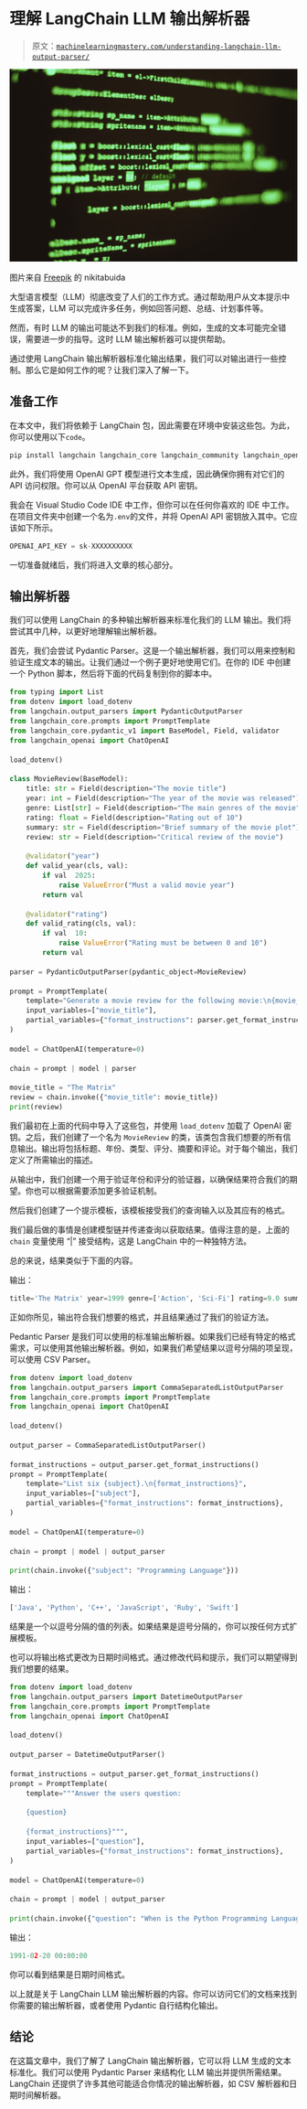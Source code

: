 # 理解 LangChain LLM 输出解析器

> 原文：[`machinelearningmastery.com/understanding-langchain-llm-output-parser/`](https://machinelearningmastery.com/understanding-langchain-llm-output-parser/)

![理解 LangChain LLM 输出解析器](img/da4313cfc413dea84a5ed4b24931a0ff.png)

图片来自 [Freepik](https://www.freepik.com/free-photo/computer-program-code_1154343.htm#fromView=search&page=2&position=42&uuid=15ea92ef-e413-4e1e-8489-219875d1a2af) 的 nikitabuida

大型语言模型（LLM）彻底改变了人们的工作方式。通过帮助用户从文本提示中生成答案，LLM 可以完成许多任务，例如回答问题、总结、计划事件等。

然而，有时 LLM 的输出可能达不到我们的标准。例如，生成的文本可能完全错误，需要进一步的指导。这时 LLM 输出解析器可以提供帮助。

通过使用 LangChain 输出解析器标准化输出结果，我们可以对输出进行一些控制。那么它是如何工作的呢？让我们深入了解一下。

## 准备工作

在本文中，我们将依赖于 LangChain 包，因此需要在环境中安装这些包。为此，你可以使用以下`code`。

```py
pip install langchain langchain_core langchain_community langchain_openai python-dotenv
```

此外，我们将使用 OpenAI GPT 模型进行文本生成，因此确保你拥有对它们的 API 访问权限。你可以从 OpenAI 平台获取 API 密钥。

我会在 Visual Studio Code IDE 中工作，但你可以在任何你喜欢的 IDE 中工作。在项目文件夹中创建一个名为`.env`的文件，并将 OpenAI API 密钥放入其中。它应该如下所示。

```py
OPENAI_API_KEY = sk-XXXXXXXXXX
```

一切准备就绪后，我们将进入文章的核心部分。

## 输出解析器

我们可以使用 LangChain 的多种输出解析器来标准化我们的 LLM 输出。我们将尝试其中几种，以更好地理解输出解析器。

首先，我们会尝试 Pydantic Parser。这是一个输出解析器，我们可以用来控制和验证生成文本的输出。让我们通过一个例子更好地使用它们。在你的 IDE 中创建一个 Python 脚本，然后将下面的代码复制到你的脚本中。

```py
from typing import List
from dotenv import load_dotenv
from langchain.output_parsers import PydanticOutputParser
from langchain_core.prompts import PromptTemplate
from langchain_core.pydantic_v1 import BaseModel, Field, validator
from langchain_openai import ChatOpenAI

load_dotenv()

class MovieReview(BaseModel):
    title: str = Field(description="The movie title")
    year: int = Field(description="The year of the movie was released")
    genre: List[str] = Field(description="The main genres of the movie")
    rating: float = Field(description="Rating out of 10")
    summary: str = Field(description="Brief summary of the movie plot")
    review: str = Field(description="Critical review of the movie")

    @validator("year")
    def valid_year(cls, val):
        if val  2025:
            raise ValueError("Must a valid movie year")
        return val

    @validator("rating")
    def valid_rating(cls, val):
        if val  10:
            raise ValueError("Rating must be between 0 and 10")
        return val

parser = PydanticOutputParser(pydantic_object=MovieReview)

prompt = PromptTemplate(
    template="Generate a movie review for the following movie:\n{movie_title}\n\n{format_instructions}",
    input_variables=["movie_title"],
    partial_variables={"format_instructions": parser.get_format_instructions()}
)

model = ChatOpenAI(temperature=0)

chain = prompt | model | parser

movie_title = "The Matrix"
review = chain.invoke({"movie_title": movie_title})
print(review)
```

我们最初在上面的代码中导入了这些包，并使用 `load_dotenv` 加载了 OpenAI 密钥。之后，我们创建了一个名为 `MovieReview` 的类，该类包含我们想要的所有信息输出。输出将包括标题、年份、类型、评分、摘要和评论。对于每个输出，我们定义了所需输出的描述。

从输出中，我们创建一个用于验证年份和评分的验证器，以确保结果符合我们的期望。你也可以根据需要添加更多验证机制。

然后我们创建了一个提示模板，该模板接受我们的查询输入以及其应有的格式。

我们最后做的事情是创建模型链并传递查询以获取结果。值得注意的是，上面的 `chain` 变量使用 “|” 接受结构，这是 LangChain 中的一种独特方法。

总的来说，结果类似于下面的内容。

输出：

```py
title='The Matrix' year=1999 genre=['Action', 'Sci-Fi'] rating=9.0 summary='A computer hacker learns about the true nature of reality and his role in the war against its controllers.' review="The Matrix is a groundbreaking film that revolutionized the action genre with its innovative special effects and thought-provoking storyline. Keanu Reeves delivers a memorable performance as Neo, the chosen one who must navigate the simulated reality of the Matrix to save humanity. The film's blend of martial arts, philosophy, and dystopian themes make it a must-watch for any movie enthusiast."
```

正如你所见，输出符合我们想要的格式，并且结果通过了我们的验证方法。

Pedantic Parser 是我们可以使用的标准输出解析器。如果我们已经有特定的格式需求，可以使用其他输出解析器。例如，如果我们希望结果以逗号分隔的项呈现，可以使用 CSV Parser。

```py
from dotenv import load_dotenv
from langchain.output_parsers import CommaSeparatedListOutputParser
from langchain_core.prompts import PromptTemplate
from langchain_openai import ChatOpenAI

load_dotenv()

output_parser = CommaSeparatedListOutputParser()

format_instructions = output_parser.get_format_instructions()
prompt = PromptTemplate(
    template="List six {subject}.\n{format_instructions}",
    input_variables=["subject"],
    partial_variables={"format_instructions": format_instructions},
)

model = ChatOpenAI(temperature=0)

chain = prompt | model | output_parser

print(chain.invoke({"subject": "Programming Language"}))
```

输出：

```py
['Java', 'Python', 'C++', 'JavaScript', 'Ruby', 'Swift']
```

结果是一个以逗号分隔的值的列表。如果结果是逗号分隔的，你可以按任何方式扩展模板。

也可以将输出格式更改为日期时间格式。通过修改代码和提示，我们可以期望得到我们想要的结果。

```py
from dotenv import load_dotenv
from langchain.output_parsers import DatetimeOutputParser
from langchain_core.prompts import PromptTemplate
from langchain_openai import ChatOpenAI

load_dotenv()

output_parser = DatetimeOutputParser()

format_instructions = output_parser.get_format_instructions()
prompt = PromptTemplate(
    template="""Answer the users question:

    {question}

    {format_instructions}""",
    input_variables=["question"],
    partial_variables={"format_instructions": format_instructions},
)

model = ChatOpenAI(temperature=0)

chain = prompt | model | output_parser

print(chain.invoke({"question": "When is the Python Programming Language invented?"}))
```

输出：

```py
1991-02-20 00:00:00
```

你可以看到结果是日期时间格式。

以上就是关于 LangChain LLM 输出解析器的内容。你可以访问它们的文档来找到你需要的输出解析器，或者使用 Pydantic 自行结构化输出。

## 结论

在这篇文章中，我们了解了 LangChain 输出解析器，它可以将 LLM 生成的文本标准化。我们可以使用 Pydantic Parser 来结构化 LLM 输出并提供所需结果。LangChain 还提供了许多其他可能适合你情况的输出解析器，如 CSV 解析器和日期时间解析器。
